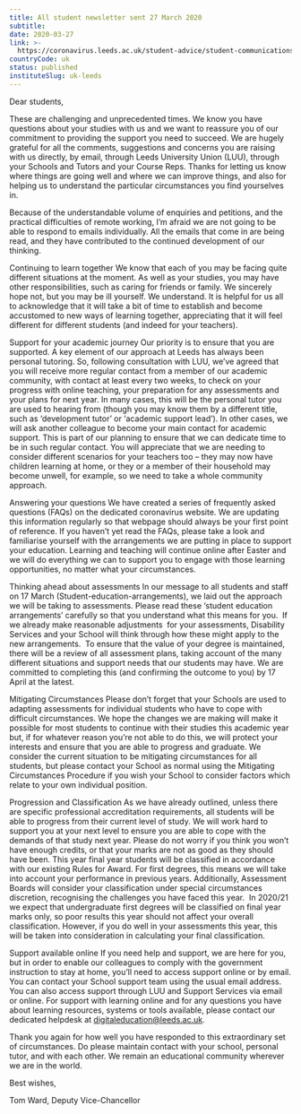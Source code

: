 ```yaml
---
title: All student newsletter sent 27 March 2020
subtitle: 
date: 2020-03-27
link: >-
  https://coronavirus.leeds.ac.uk/student-advice/student-communications/
countryCode: uk
status: published
instituteSlug: uk-leeds
---
```

Dear students, 

These are challenging and unprecedented times. We know you have questions about your studies with us and we want to reassure you of our commitment to providing the support you need to succeed. We are hugely grateful for all the comments, suggestions and concerns you are raising with us directly, by email, through Leeds University Union (LUU), through your Schools and Tutors and your Course Reps. Thanks for letting us know where things are going well and where we can improve things, and also for helping us to understand the particular circumstances you find yourselves in.

Because of the understandable volume of enquiries and petitions, and the practical difficulties of remote working, I’m afraid we are not going to be able to respond to emails individually. All the emails that come in are being read, and they have contributed to the continued development of our thinking. 

Continuing to learn together
We know that each of you may be facing quite different situations at the moment. As well as your studies, you may have other responsibilities, such as caring for friends or family. We sincerely hope not, but you may be ill yourself. We understand. It is helpful for us all to acknowledge that it will take a bit of time to establish and become accustomed to new ways of learning together, appreciating that it will feel different for different students (and indeed for your teachers). 

Support for your academic journey
Our priority is to ensure that you are supported. A key element of our approach at Leeds has always been personal tutoring. So, following consultation with LUU, we’ve agreed that you will receive more regular contact from a member of our academic community, with contact at least every two weeks, to check on your progress with online teaching, your preparation for any assessments and your plans for next year.
In many cases, this will be the personal tutor you are used to hearing from (though you may know them by a different title, such as ‘development tutor’ or ‘academic support lead’). In other cases, we will ask another colleague to become your main contact for academic support. This is part of our planning to ensure that we can dedicate time to be in such regular contact. 
You will appreciate that we are needing to consider different scenarios for your teachers too – they may now have children learning at home, or they or a member of their household may become unwell, for example, so we need to take a whole community approach.

Answering your questions
We have created a series of frequently asked questions (FAQs) on the dedicated coronavirus website. We are updating this information regularly so that webpage should always be your first point of reference. If you haven’t yet read the FAQs, please take a look and familiarise yourself with the arrangements we are putting in place to support your education. Learning and teaching will continue online after Easter and we will do everything we can to support you to engage with those learning opportunities, no matter what your circumstances.  

Thinking ahead about assessments
In our message to all students and staff on 17 March (Student-education-arrangements), we laid out the approach we will be taking to assessments. Please read these ‘student education arrangements’ carefully so that you understand what this means for you.  If we already make reasonable adjustments  for your assessments, Disability Services and your School will think through how these might apply to the new arrangements.  
To ensure that the value of your degree is maintained, there will be a review of all assessment plans, taking account of the many different situations and support needs that our students may have. We are committed to completing this (and confirming the outcome to you) by 17 April at the latest.

Mitigating Circumstances
Please don’t forget that your Schools are used to adapting assessments for individual students who have to cope with difficult circumstances. We hope the changes we are making will make it possible for most students to continue with their studies this academic year but, if for whatever reason you’re not able to do this, we will protect your interests and ensure that you are able to progress and graduate. We consider the current situation to be mitigating circumstances for all students, but please contact your School as normal using the Mitigating Circumstances Procedure if you wish your School to consider factors which relate to your own individual position.

Progression and Classification
As we have already outlined, unless there are specific professional accreditation requirements, all students will be able to progress from their current level of study. We will work hard to support you at your next level to ensure you are able to cope with the demands of that study next year. Please do not worry if you think you won’t have enough credits, or that your marks are not as good as they should have been. 
This year final year students will be classified in accordance with our existing Rules for Award. For first degrees, this means we will take into account your performance in previous years. Additionally, Assessment Boards will consider your classification under special circumstances discretion, recognising the challenges you have faced this year.  
In 2020/21 we expect that undergraduate first degrees will be classified on final year marks only, so poor results this year should not affect your overall classification. However, if you do well in your assessments this year, this will be taken into consideration in calculating your final classification.   

Support available online
If you need help and support, we are here for you, but in order to enable our colleagues to comply with the government instruction to stay at home, you’ll need to access support online or by email. You can contact your School support team using the usual email address. You can also access support through LUU and Support Services via email or online.
For support with learning online and for any questions you have about learning resources, systems or tools available, please contact our dedicated helpdesk at digitaleducation@leeds.ac.uk. 

Thank you again for how well you have responded to this extraordinary set of circumstances. Do please maintain contact with your school, personal tutor, and with each other. We remain an educational community wherever we are in the world. 

Best wishes,

Tom Ward, Deputy Vice-Chancellor
